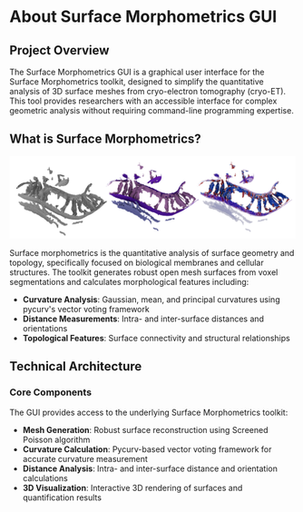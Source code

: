 # About Surface Morphometrics GUI

## Project Overview

The Surface Morphometrics GUI is a graphical user interface for the Surface Morphometrics toolkit, designed to simplify the quantitative analysis of 3D surface meshes from cryo-electron tomography (cryo-ET). This tool provides researchers with an accessible interface for complex geometric analysis without requiring command-line programming expertise.

## What is Surface Morphometrics?

![Morphometrics Workflow](../images/morphometrics_workflow.png)

Surface morphometrics is the quantitative analysis of surface geometry and topology, specifically focused on biological membranes and cellular structures. The toolkit generates robust open mesh surfaces from voxel segmentations and calculates morphological features including:

- **Curvature Analysis**: Gaussian, mean, and principal curvatures using pycurv's vector voting framework
- **Distance Measurements**: Intra- and inter-surface distances and orientations
- **Topological Features**: Surface connectivity and structural relationships

## Technical Architecture

### Core Components
The GUI provides access to the underlying Surface Morphometrics toolkit:

- **Mesh Generation**: Robust surface reconstruction using Screened Poisson algorithm
- **Curvature Calculation**: Pycurv-based vector voting framework for accurate curvature measurement
- **Distance Analysis**: Intra- and inter-surface distance and orientation calculations
- **3D Visualization**: Interactive 3D rendering of surfaces and quantification results
